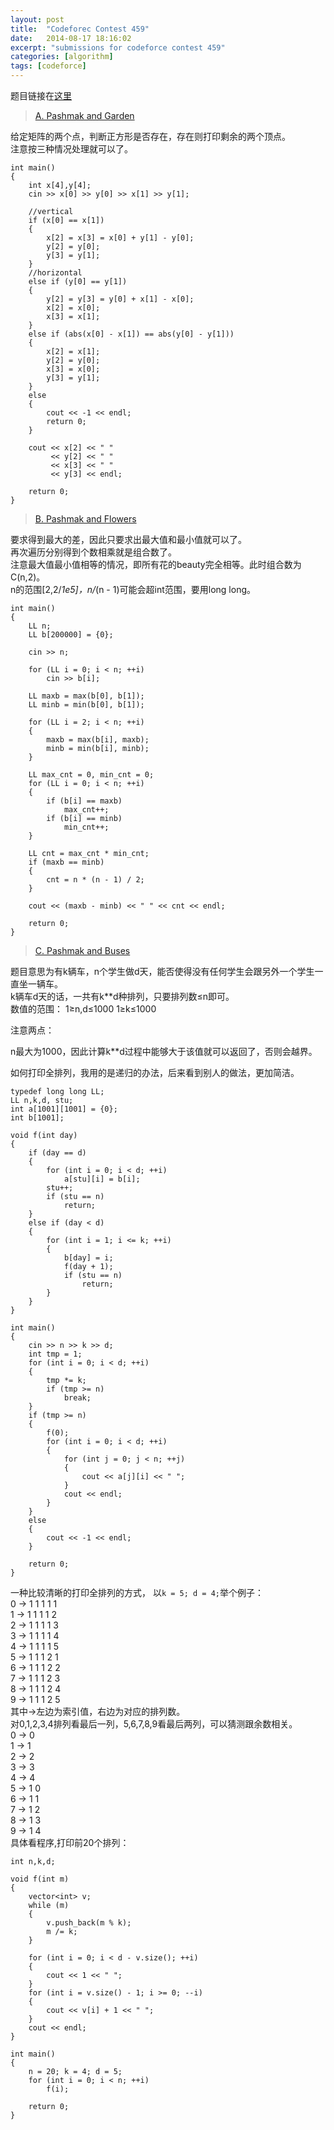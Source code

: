 ```yaml
---
layout: post
title:  "Codeforec Contest 459"
date:   2014-08-17 18:16:02
excerpt: "submissions for codeforce contest 459"
categories: [algorithm]
tags: [codeforce]
---
```


题目链接在[这里](http://codeforces.com/contest/459)

<!--more-->

> [A. Pashmak and Garden](http://codeforces.com/contest/459/problem/A)  

给定矩阵的两个点，判断正方形是否存在，存在则打印剩余的两个顶点。   
注意按三种情况处理就可以了。


```
int main()
{
    int x[4],y[4];
    cin >> x[0] >> y[0] >> x[1] >> y[1];

    //vertical
    if (x[0] == x[1])
    {
        x[2] = x[3] = x[0] + y[1] - y[0];
        y[2] = y[0];
        y[3] = y[1];
    }
    //horizontal
    else if (y[0] == y[1])
    {
        y[2] = y[3] = y[0] + x[1] - x[0];
        x[2] = x[0];
        x[3] = x[1];
    }
    else if (abs(x[0] - x[1]) == abs(y[0] - y[1]))
    {
        x[2] = x[1];
        y[2] = y[0];
        x[3] = x[0];
        y[3] = y[1];
    }
    else
    {
        cout << -1 << endl;
        return 0;
    }

    cout << x[2] << " "
         << y[2] << " "
         << x[3] << " "
         << y[3] << endl;

    return 0;
}

```

> [B. Pashmak and Flowers](http://codeforces.com/contest/459/problem/B)

要求得到最大的差，因此只要求出最大值和最小值就可以了。   
再次遍历分别得到个数相乘就是组合数了。  
注意最大值最小值相等的情况，即所有花的beauty完全相等。此时组合数为C(n,2)。  
n的范围[2,2/*1e5]，n/*(n - 1)可能会超int范围，要用long long。


```
int main()
{
    LL n;
    LL b[200000] = {0};

    cin >> n;

    for (LL i = 0; i < n; ++i)
        cin >> b[i];

    LL maxb = max(b[0], b[1]);
    LL minb = min(b[0], b[1]);

    for (LL i = 2; i < n; ++i)
    {
        maxb = max(b[i], maxb);
        minb = min(b[i], minb);
    }

    LL max_cnt = 0, min_cnt = 0;
    for (LL i = 0; i < n; ++i)
    {
        if (b[i] == maxb)
            max_cnt++;
        if (b[i] == minb)
            min_cnt++;
    }

    LL cnt = max_cnt * min_cnt;
    if (maxb == minb)
    {
        cnt = n * (n - 1) / 2;
    }

    cout << (maxb - minb) << " " << cnt << endl;

    return 0;
}
```


> [C. Pashmak and Buses](http://codeforces.com/contest/459/problem/C)  

题目意思为有k辆车，n个学生做d天，能否使得没有任何学生会跟另外一个学生一直坐一辆车。  
k辆车d天的话，一共有k**d种排列，只要排列数&le;n即可。  
数值的范围： 1&ge;n,d&le;1000   1&ge;k&le;1000   

注意两点：  


n最大为1000，因此计算k**d过程中能够大于该值就可以返回了，否则会越界。  

 如何打印全排列，我用的是递归的办法，后来看到别人的做法，更加简洁。  


```
typedef long long LL;
LL n,k,d, stu;
int a[1001][1001] = {0};
int b[1001];

void f(int day)
{
    if (day == d)
    {
        for (int i = 0; i < d; ++i)
            a[stu][i] = b[i];
        stu++;
        if (stu == n)
            return;
    }
    else if (day < d)
    {
        for (int i = 1; i <= k; ++i)
        {
            b[day] = i;
            f(day + 1);
            if (stu == n)
                return;
        }
    }
}

int main()
{
    cin >> n >> k >> d;
    int tmp = 1;
    for (int i = 0; i < d; ++i)
    {
        tmp *= k;
        if (tmp >= n)
            break;
    }
    if (tmp >= n)
    {
        f(0);
        for (int i = 0; i < d; ++i)
        {
            for (int j = 0; j < n; ++j)
            {
                cout << a[j][i] << " ";
            }
            cout << endl;
        }
    }
    else
    {
        cout << -1 << endl;
    }

    return 0;
}
```

一种比较清晰的打印全排列的方式， 以`k = 5; d = 4;`举个例子：  
0 &rarr; 1 1 1 1 1   
1 &rarr; 1 1 1 1 2   
2 &rarr; 1 1 1 1 3   
3 &rarr; 1 1 1 1 4   
4 &rarr; 1 1 1 1 5   
5 &rarr; 1 1 1 2 1   
6 &rarr; 1 1 1 2 2   
7 &rarr; 1 1 1 2 3   
8 &rarr; 1 1 1 2 4   
9 &rarr; 1 1 1 2 5   
其中&rarr;左边为索引值，右边为对应的排列数。  
对0,1,2,3,4排列看最后一列，5,6,7,8,9看最后两列，可以猜测跟余数相关。  
0 &rarr; 0   
1 &rarr; 1   
2 &rarr; 2   
3 &rarr; 3   
4 &rarr; 4   
5 &rarr; 1 0   
6 &rarr; 1 1   
7 &rarr; 1 2   
8 &rarr; 1 3   
9 &rarr; 1 4   
具体看程序,打印前20个排列：

```
int n,k,d;

void f(int m)
{
    vector<int> v;
    while (m)
    {
        v.push_back(m % k);
        m /= k;
    }

    for (int i = 0; i < d - v.size(); ++i)
    {
        cout << 1 << " ";
    }
    for (int i = v.size() - 1; i >= 0; --i)
    {
        cout << v[i] + 1 << " ";
    }
    cout << endl;
}

int main()
{
    n = 20; k = 4; d = 5;
    for (int i = 0; i < n; ++i)
        f(i);

    return 0;
}
```

